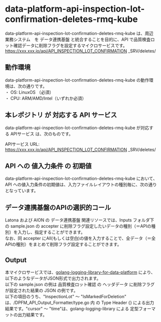 # data-platform-api-inspection-lot-confirmation-deletes-rmq-kube

data-platform-api-inspection-lot-confirmation-deletes-rmq-kube は、周辺業務システム　を データ連携基盤 と統合することを目的に、API で品質検査ロット確認データに削除フラグを設定するマイクロサービスです。  
https://xxx.xxx.io/api/API_INSPECTION_LOT_CONFIRMATION _SRV/deletes/

## 動作環境
data-platform-api-inspection-lot-confirmation-deletes-rmq-kube の動作環境は、次の通りです。  
・ OS: LinuxOS （必須）  
・ CPU: ARM/AMD/Intel（いずれか必須）  

## 本レポジトリ が 対応する API サービス
data-platform-api-inspection-lot-confirmation-deletes-rmq-kube が対応する APIサービス は、次のものです。

APIサービス URL: https://xxx.xxx.io/api/API_INSPECTION_LOT_CONFIRMATION _SRV/deletes/

## API への 値入力条件 の 初期値
data-platform-api-inspection-lot-confirmation-deletes-rmq-kube において、API への値入力条件の初期値は、入力ファイルレイアウトの種別毎に、次の通りとなっています。  

## データ連携基盤のAPIの選択的コール

Latona および AION の データ連携基盤 関連リソースでは、Inputs フォルダ下の sample.json の accepter に削除フラグ設定したいデータの種別（＝APIの種別）を入力し、指定することができます。  
なお、同 accepter にAll(もしくは空白)の値を入力することで、全データ（＝全APIの種別）をまとめて削除フラグ設定することができます。  

## Output  
本マイクロサービスでは、[golang-logging-library-for-data-platform](https://github.com/latonaio/golang-logging-library-for-data-platform) により、以下のようなデータがJSON形式で出力されます。  
以下の sample.json の例は 品質検査ロット確認 の ヘッダデータ に削除フラグが設定された結果の JSON の例です。  
以下の項目のうち、"InspectionLot" ～ "IsMarkedForDeletion" は、/DPFM_API_Output_Formatter/type.go 内 の Type Header {} による出力結果です。"cursor" ～ "time"は、golang-logging-library による 定型フォーマットの出力結果です。  

```
```
